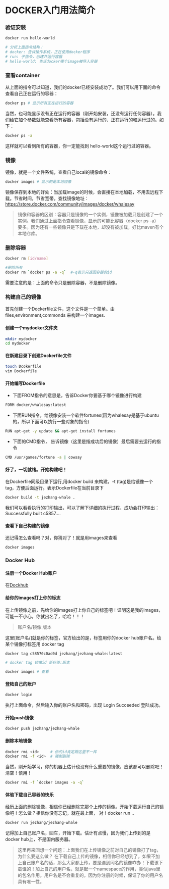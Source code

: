 DOCKER入门用法简介
==================

### 验证安装

```sh
docker run hello-world

# 分析上面指令结构：
# docker: 告诉操作系统，正在使用docker程序
# run: 子指令，创建并运行容器
# hello-world: 告诉docker哪个image被导入容器
```


### 查看container

从上面的指令可以知道，我们的docker已经安装成功了。我们可以用下面的命令查看自己正在运行的容器：

```sh
docker ps # 显示所有正在运行的容器
```

当然，也可能显示没有正在运行的容器（刚开始安装，还没有运行任何容器）。我们给它加个参数就能查看所有容器，包括没有运行的、正在运行的和运行过的。如下：

```sh
docker ps -a
```

这样就可以看到所有的容器，你一定能找到 hello-world这个运行过的容器。

### 镜像

镜像，就是一个文件系统，查看自己local的镜像命令：

```sh
docker images # 显示的是本地镜像
```

镜像保存到本地的好处：当加载image的时候，会直接在本地加载，不用去远程下载。节省时间，节省宽带。查找镜像地址： <https://store.docker.com/community/images/docker/whalesay>

> 镜像和容器的区别：容器只是镜像的一个实例，镜像被加载只是创建了一个实例。我们通过上面指令查看镜像，显示的可能比容器（docker ps -a） 要多。因为还有一些镜像只是下载在本地，却没有被加载，好比maven有个本地仓库。

### 删除容器

```sh
docker rm [id/name]

#删除所有
docker rm `docker ps -a -q`  #-q表示只返回容器的id
```

需要注意的是：上面的命令只是删除容器，不是删除镜像。

### 构建自己的镜像

首先创建一个Dockerfile文件，这个文件是一个菜单。由files,environment,commonds 来构建一个images.

#### 创建一个mydocker文件夹

```sh
mkdir mydocker
cd mydocker
```

#### 在新建目录下创建Dockerfile文件

```sh
touch Dcokerfile
vim Dockerfile
```

#### 开始编写Dockerfile

* 下面FROM指令的意思是，告诉Docker你要基于哪个镜像进行构建

```sh
FORM docker/whalesay:latest
```

* 下面RUN指令，给镜像安装一个软件fortunes(因为whalesay是基于ubuntu的，所以下面可以执行一些对象的指令)

```sh
RUN apt-get -y update && apt-get install fortunes
```

* 下面的CMD指令， 告诉镜像（这里是指成功后的镜像）最后需要去运行的指令

```sh
CMD /usr/games/fortune -a | cowsay
```

#### 好了，一切就绪。开始构建吧！

在Dockerfile同级目录下运行,用docker build 来构建，-t (tag)是给镜像一个tag，方便后面运行。表示Dockerfile在当前目录下

```sh
docker build -t jezhang-whale .
```

我们可以看看执行的打印输出，可以了解下详细的执行过程，成功会打印输出：Successfully built c5857....

#### 查看下自己构建的镜像

还记得怎么查看吗？对，你猜对了！就是用images来查看

```sh
docker images
```

### Docker Hub

#### 注册一个Docker Hub账户

在[Dockhub](https://hub.docker.com/)

#### 给你的images打上你的标志

在上传镜像之前，先给你的images打上你自己的标签吧！证明这是我的images，可能一不小心，你就出名了，哈哈！！！

> 账户名/镜像:版本

这里[账户名/]就是你的标签，官方给出的是，标签用你的docker hub账户名。给某个镜像打标签用 docker tag

```sh
docker tag c58570c0ad0d jezhang/jezhang-whale:latest

# docker tag 镜像id 新标签:版本

docker images # 查看
```

#### 登陆自己的账户

```sh
docker login
```

执行上面命令，然后输入你的账户名和密码，出现 Login Succeeded 登陆成功。

#### 开始push镜像

```sh
docker push jezhang/jezhang-whale
```

#### 删除本地镜像

```sh
docker rmi <id> 	# 你的id肯定跟这里不一样
docker rmi -f <id> 	# 强制删除
```

当然，刚开始学习，你的机器上估计也没有什么重要的镜像，应该都可以删除吧！清空！慎用！

```sh
docker rmi -f `docker images -a -q`
```

#### 体验下载自己容器的快乐

经历上面的删除镜像，相信你已经删除完那个上传的镜像。开始下载运行自己的镜像吧！怎么做？相信你没有忘记，就在最上面， 对！docker run ..

```sh
docker run jezhang/jezhang-whale
```

记得加上自己账户名，回车，开始下载。估计有点慢，因为我们上传到的是docker hub上，不是国内服务器。

> 这里再来回想一个问题：上面我们在上传镜像之前对自己的镜像打了tag，为什么要这么做？
在下载自己上传的镜像，相信你已经想到了，如果不加上自己账户名的话，那么大家都上传，要是遇到同名的镜像咋办！下载该下载谁的！加上自己的用户名，就是起一个namespace的作用，类似java里的包名作用。用户名是不会重复的，因为你注册的时候，保证了你的用户名具有唯一性。




